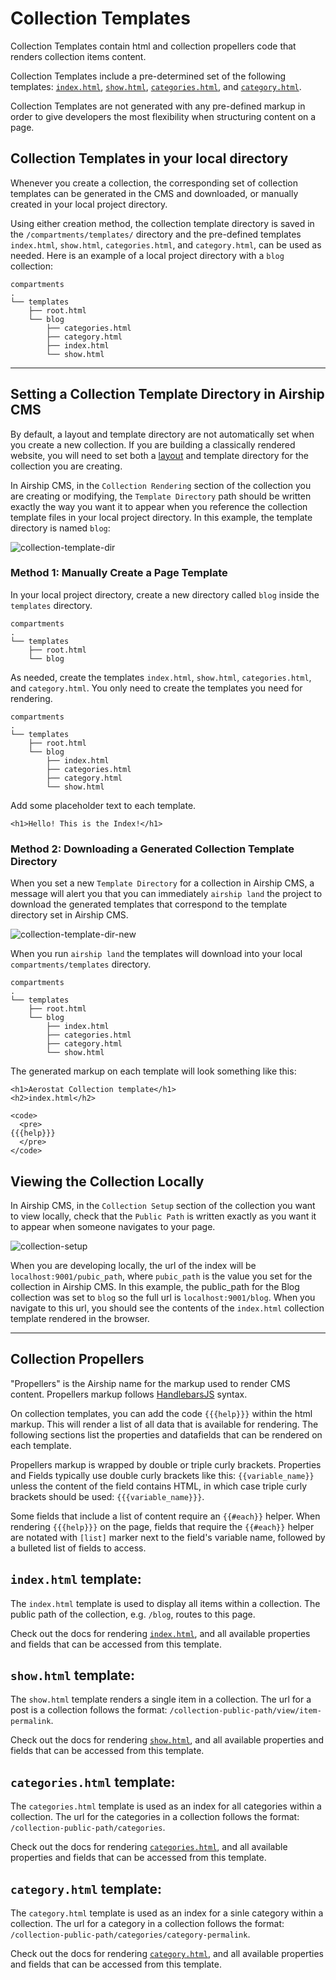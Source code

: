 # Collection Templates
Collection Templates contain html and collection propellers code that renders collection items content. 

Collection Templates include a pre-determined set of the following templates: [`index.html`](https://airshipcms.io/documentation/view/collection-index-template), [`show.html`](https://airshipcms.io/documentation/view/collection-show-template), [`categories.html`](https://airshipcms.io/documentation/view/collection-categories-template), and [`category.html`](https://airshipcms.io/documentation/view/collection-category-template). 

Collection Templates are not generated with any pre-defined markup in order to give developers the most flexibility when structuring content on a page.

## Collection Templates in your local directory
Whenever you create a collection, the corresponding set of collection templates can be generated in the CMS and downloaded, or manually created in your local project directory.

Using either creation method, the collection template directory is saved in the `/compartments/templates/` directory and the pre-defined templates `index.html`, `show.html`, `categories.html`, and `category.html`, can be used as needed. Here is an example of a local project directory with a `blog` collection:
```
compartments
.
└── templates
    ├── root.html
    └── blog
        ├── categories.html
        ├── category.html
        ├── index.html
        └── show.html
```

---

## Setting a Collection Template Directory in Airship CMS
By default, a layout and template directory are not automatically set when you create a new collection. If you are building a classically rendered website, you will need to set both a [layout](https://airshipcms.io/documentation/view/layouts) and template directory for the collection you are creating.

In Airship CMS, in the `Collection Rendering` section of the collection you are creating or modifying, the `Template Directory` path should be written exactly the way you want it to appear when you reference the collection template files in your local project directory. In this example, the template directory is named `blog`:

![collection-template-dir](https://user-images.githubusercontent.com/1865400/28496728-33406c5a-6f0e-11e7-8b37-96d704d52e75.png)  

### Method 1: Manually Create a Page Template
In your local project directory, create a new directory called `blog` inside the `templates` directory.
```
compartments
.
└── templates
    ├── root.html
    └── blog
```
As needed, create the templates `index.html`, `show.html`, `categories.html`, and `category.html`. You only need to create the templates you need for rendering.
```
compartments
.
└── templates
    ├── root.html
    └── blog
        ├── index.html
        ├── categories.html
        ├── category.html
        └── show.html
```

Add some placeholder text to each template.
```
<h1>Hello! This is the Index!</h1>
```

### Method 2: Downloading a Generated Collection Template Directory
When you set a new `Template Directory` for a collection in Airship CMS, a message will alert you that you can immediately `airship land` the project to download the generated templates that correspond to the template directory set in Airship CMS.

![collection-template-dir-new](https://user-images.githubusercontent.com/1865400/28496727-333ffa5e-6f0e-11e7-89ab-2556e74ac5e2.png)  

When you run `airship land` the templates will download into your local `compartments/templates` directory.
```
compartments
.
└── templates
    ├── root.html
    └── blog
        ├── index.html
        ├── categories.html
        ├── category.html
        └── show.html
```

The generated markup on each template will look something like this:
```
<h1>Aerostat Collection template</h1>
<h2>index.html</h2>

<code>
  <pre>
{{{help}}}
  </pre>
</code>
```

## Viewing the Collection Locally
In Airship CMS, in the `Collection Setup` section of the collection you want to view locally, check that the `Public Path` is written exactly as you want it to appear when someone navigates to your page.

![collection-setup](https://user-images.githubusercontent.com/1865400/28496774-534f94a2-6f0f-11e7-9a13-8128c1d827bf.png)

When you are developing locally, the url of the index will be `localhost:9001/pubic_path`, where `pubic_path` is the value you set for the collection in Airship CMS. In this example, the public_path for the Blog collection was set to `blog` so the full url is `localhost:9001/blog`. When you navigate to this url, you should see the contents of the `index.html` collection template rendered in the browser.

---

## Collection Propellers
"Propellers" is the Airship name for the markup used to render CMS content. Propellers markup follows [HandlebarsJS](http://handlebarsjs.com/) syntax. 

On collection templates, you can add the code `{{{help}}}` within the html markup. This will render a list of all data that is available for rendering. The following sections list the properties and datafields that can be rendered on each template. 

Propellers markup is wrapped by double or triple curly brackets. Properties and Fields typically use double curly brackets like this: `{{variable_name}}` unless the content of the field contains HTML, in which case triple curly brackets should be used: `{{{variable_name}}}`.

Some fields that include a list of content require an `{{#each}}` helper. When rendering `{{{help}}}` on the page, fields that require the `{{#each}}` helper are notated with `[list]` marker next to the field's variable name, followed by a bulleted list of fields to access.

## `index.html` template:
The `index.html` template is used to display all items within a collection.
The public path of the collection, e.g. `/blog`, routes to this page.

Check out the docs for rendering [`index.html`](https://airshipcms.io/documentation/view/collection-index-template), and all available properties and fields that can be accessed from this template.

## `show.html` template:
The `show.html` template renders a single item in a collection.
The url for a post is a collection follows the format: `/collection-public-path/view/item-permalink`.

Check out the docs for rendering [`show.html`](https://airshipcms.io/documentation/view/collection-show-template), and all available properties and fields that can be accessed from this template.

## `categories.html` template:
The `categories.html` template is used as an index for all categories within a collection.
The url for the categories in a collection follows the format: `/collection-public-path/categories`.

Check out the docs for rendering [`categories.html`](https://airshipcms.io/documentation/view/collection-categories-template), and all available properties and fields that can be accessed from this template.

## `category.html` template:
The `category.html` template is used as an index for a sinle category within a collection.
The url for a category in a collection follows the format: `/collection-public-path/categories/category-permalink`.

Check out the docs for rendering [`category.html`](https://airshipcms.io/documentation/view/collection-category-template), and all available properties and fields that can be accessed from this template.

